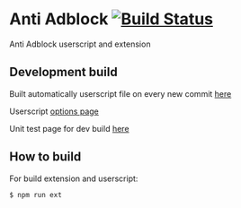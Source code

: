 # Anti Adblock [![Build Status](https://travis-ci.org/4-life/AntiAdblock.svg?branch=master)](https://travis-ci.org/4-life/AntiAdblock)

Anti Adblock userscript and extension

## Development build

Built automatically userscript file on every new commit [here](http://4-life.github.io/AntiAdblock/userscript/userscript.user.js)

Userscript [options page](http://4-life.github.io/AntiAdblock/options/)

Unit test page for dev build [here](https://4-life.github.io/AntiAdblock/test/)

## How to build

For build extension and userscript:

    $ npm run ext

